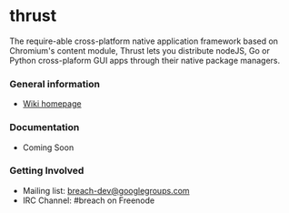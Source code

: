 thrust
======

The require-able cross-platform native application framework based on Chromium's 
content module, Thrust lets you distribute nodeJS, Go or Python cross-plaform 
GUI apps through their native package managers.

### General information

- [Wiki homepage](https://github.com/breach/thrust/wiki)

### Documentation

- Coming Soon

### Getting Involved

- Mailing list: [breach-dev@googlegroups.com](https://groups.google.com/d/forum/breach-dev)
- IRC Channel: #breach on Freenode

